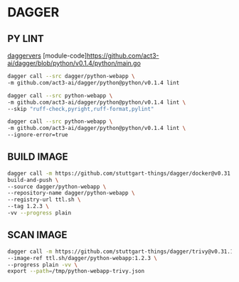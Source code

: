 # DAGGER

## PY LINT

[daggervers](https://daggerverse.dev/mod/github.com/act3-ai/dagger/python@1886b9cd94972fc0bebcdc72f8aad685711d747f)
[module-code]https://github.com/act3-ai/dagger/blob/python/v0.1.4/python/main.go


```bash
dagger call --src dagger/python-webapp \
-m github.com/act3-ai/dagger/python@python/v0.1.4 lint

dagger call --src python-webapp \
-m github.com/act3-ai/dagger/python@python/v0.1.4 lint \
--skip "ruff-check,pyright,ruff-format,pylint"

dagger call --src python-webapp \
-m github.com/act3-ai/dagger/python@python/v0.1.4 lint \
--ignore-error=true
```


## BUILD IMAGE

```bash
dagger call -m https://github.com/stuttgart-things/dagger/docker@v0.31.1 \
build-and-push \
--source dagger/python-webapp \
--repository-name dagger/python-webapp \
--registry-url ttl.sh \
--tag 1.2.3 \
-vv --progress plain
```


## SCAN IMAGE

```bash
dagger call -m https://github.com/stuttgart-things/dagger/trivy@v0.31.1 scan-image \
--image-ref ttl.sh/dagger/python-webapp:1.2.3 \
--progress plain -vv \
export --path=/tmp/python-webapp-trivy.json
```
